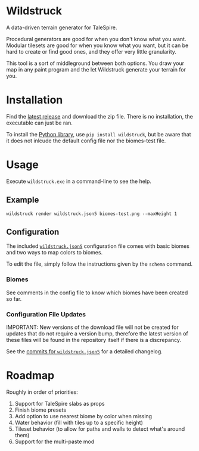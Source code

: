 # Wildstruck

A data-driven terrain generator for TaleSpire.

Procedural generators are good for when you don't know what you want. Modular tilesets are good for
when you know what you want, but it can be hard to create or find good ones, and they offer very
little granularity.

This tool is a sort of middleground between both options. You draw your map in any paint program and
the let Wildstruck generate your terrain for you.

# Installation

Find the [latest release](https://github.com/EmperorCookie/wildstruck/releases) and download
the zip file. There is no installation, the executable can just be ran.

To install the [Python library](https://pypi.org/project/wildstruck/), use `pip install wildstruck`,
but be aware that it does not inlcude the default config file nor the biomes-test file.

# Usage

Execute `wildstruck.exe` in a command-line to see the help.

## Example

```
wildstruck render wildstruck.json5 biomes-test.png --maxHeight 1
```

## Configuration

The included [`wildstruck.json5`](https://github.com/EmperorCookie/wildstruck/blob/main/wildstruck.json5)
configuration file comes with basic biomes and two ways to map colors to biomes.

To edit the file, simply follow the instructions given by the `schema` command.

### Biomes

See comments in the config file to know which biomes have been created so far.

### Configuration File Updates

IMPORTANT: New versions of the download file will not be created for updates that do not require a
version bump, therefore the latest version of these files will be found in the repository itself if
there is a discrepancy.

See the [commits for `wildstruck.json5`](https://github.com/EmperorCookie/wildstruck/commits/main/wildstruck.json5) for a detailed changelog.

# Roadmap

Roughly in order of priorities:

1. Support for TaleSpire slabs as props
1. Finish biome presets
1. Add option to use nearest biome by color when missing
1. Water behavior (fill with tiles up to a specific height)
1. Tileset behavior (to allow for paths and walls to detect what's around them)
1. Support for the multi-paste mod
